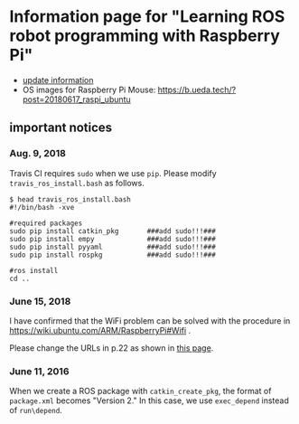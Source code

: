 # Information page for "Learning ROS robot programming with Raspberry Pi"

* [update information](update_info.md)
* OS images for Raspberry Pi Mouse: https://b.ueda.tech/?post=20180617_raspi_ubuntu

## important notices

### Aug. 9, 2018

Travis CI requires `sudo` when we use `pip`. Please modify `travis_ros_install.bash` as follows.

```
$ head travis_ros_install.bash 
#!/bin/bash -xve

#required packages
sudo pip install catkin_pkg       ###add sudo!!!###
sudo pip install empy             ###add sudo!!!###
sudo pip install pyyaml           ###add sudo!!!###
sudo pip install rospkg           ###add sudo!!!###

#ros install
cd ..
```

### June 15, 2018

I have confirmed that the WiFi problem can be solved with the procedure in https://wiki.ubuntu.com/ARM/RaspberryPi#Wifi .

Please change the URLs in p.22 as shown in [this page](https://gist.github.com/ryuichiueda/f03bbcdd28d4e8742ca7d87032d5626d). 


### June 11, 2016

When we create a ROS package with `catkin_create_pkg`, the format of `package.xml` becomes "Version 2." In this case, we use `exec_depend` instead of `run\depend`.

